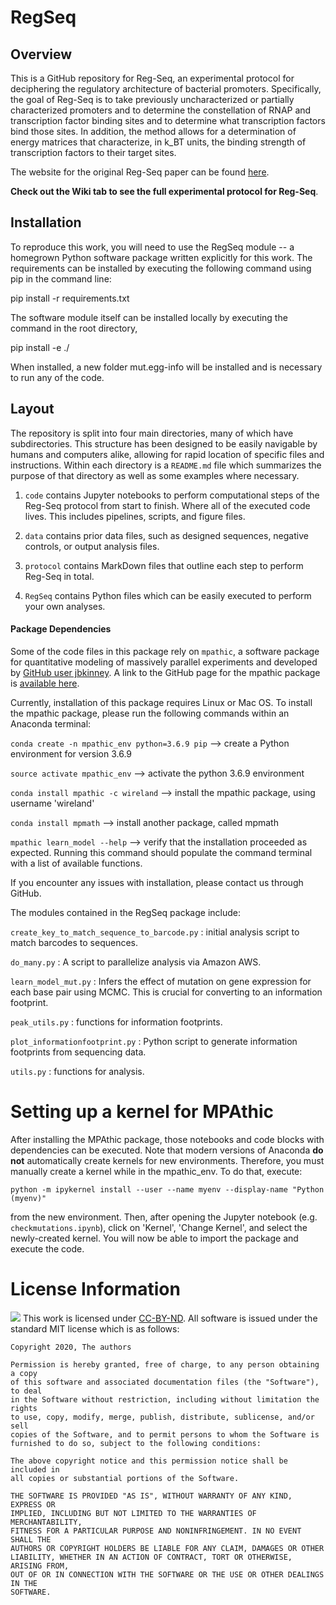 # RegSeq

## Overview
This is a GitHub repository for Reg-Seq, an experimental protocol for deciphering the regulatory architecture of bacterial promoters. Specifically, the goal of Reg-Seq is to take previously uncharacterized or partially characterized promoters and to determine
the constellation of RNAP and transcription factor binding sites and to determine what transcription factors
bind those sites. In addition, the method allows for a determination of energy matrices that characterize,
in k_BT units, the binding strength of transcription factors to their target sites. 

The website for the original Reg-Seq paper can be found [here](https://www.rpgroup.caltech.edu/RNAseq_SortSeq/).

**Check out the Wiki tab to see the full experimental protocol for Reg-Seq**.

## Installation
To reproduce this work, you will need to use the RegSeq module -- a homegrown Python software package written explicitly for this work. The requirements can be installed by executing the following command using pip in the command line:

pip install -r requirements.txt

The software module itself can be installed locally by executing the command in the root directory,

pip install -e ./

When installed, a new folder mut.egg-info will be installed and is necessary to run any of the code.

## Layout
The repository is split into four main directories, many of which have
subdirectories. This structure has been designed to be easily navigable by
humans and computers alike, allowing for rapid location of specific files and
instructions. Within each directory is a `README.md` file which summarizes the
purpose of that directory as well as some examples where necessary. 

1) `code` contains Jupyter notebooks to perform computational steps of the Reg-Seq protocol from start to finish. Where all of the executed code lives. This includes pipelines, scripts, and
figure files.

2) `data` contains prior data files, such as designed sequences, negative controls, or output analysis files.

3) `protocol` contains MarkDown files that outline each step to perform Reg-Seq in total.

4) `RegSeq` contains Python files which can be easily executed to perform your own analyses.

#### **Package Dependencies**
Some of the code files in this package rely on `mpathic`, a software package for quantitative modeling of massively parallel experiments and developed by [GitHub user jbkinney](https://github.com/jbkinney). A link to the GitHub page for the mpathic package is [available here](https://github.com/jbkinney/mpathic).

Currently, installation of this package requires Linux or Mac OS. To install the mpathic package, please run the following commands within an Anaconda terminal:

`conda create -n mpathic_env python=3.6.9 pip` --> create a Python environment for version 3.6.9

`source activate mpathic_env` --> activate the python 3.6.9 environment

`conda install mpathic -c wireland` --> install the mpathic package, using username 'wireland'

`conda install mpmath` --> install another package, called mpmath

`mpathic learn_model --help` --> verify that the installation proceeded as expected. Running this command should populate the command terminal with a list of available functions.

If you encounter any issues with installation, please contact us through GitHub.

The modules contained in the RegSeq package include:

`create_key_to_match_sequence_to_barcode.py` : initial analysis script to match barcodes to sequences.

`do_many.py` : A script to parallelize analysis via Amazon AWS.

`learn_model_mut.py` :  Infers the effect of mutation on gene expression for each base pair using MCMC. This is crucial for converting to an information footprint.

`peak_utils.py` : functions for information footprints.

`plot_informationfootprint.py` : Python script to generate information footprints from sequencing data.

`utils.py` : functions for analysis.

# Setting up a kernel for MPAthic
After installing the MPAthic package, those notebooks and code blocks with dependencies can be executed. Note that modern versions of Anaconda **do not** automatically create kernels for new environments. Therefore, you must manually create a kernel while in the mpathic_env. To do that, execute:

`python -m ipykernel install --user --name myenv --display-name "Python (myenv)"` 

from the new environment. Then, after opening the Jupyter notebook (e.g. `checkmutations.ipynb`), click on 'Kernel', 'Change Kernel', and select the newly-created kernel. You will now be able to import the package and execute the code.

# License Information
<img src="https://licensebuttons.net/l/by-nd/3.0/88x31.png"> This work is
licensed under [CC-BY-ND](https://creativecommons.org/licenses/by-nd/4.0/). All
software is issued under the standard MIT license which is as follows:

```
Copyright 2020, The authors

Permission is hereby granted, free of charge, to any person obtaining a copy
of this software and associated documentation files (the "Software"), to deal
in the Software without restriction, including without limitation the rights
to use, copy, modify, merge, publish, distribute, sublicense, and/or sell
copies of the Software, and to permit persons to whom the Software is
furnished to do so, subject to the following conditions:

The above copyright notice and this permission notice shall be included in
all copies or substantial portions of the Software.

THE SOFTWARE IS PROVIDED "AS IS", WITHOUT WARRANTY OF ANY KIND, EXPRESS OR
IMPLIED, INCLUDING BUT NOT LIMITED TO THE WARRANTIES OF MERCHANTABILITY,
FITNESS FOR A PARTICULAR PURPOSE AND NONINFRINGEMENT. IN NO EVENT SHALL THE
AUTHORS OR COPYRIGHT HOLDERS BE LIABLE FOR ANY CLAIM, DAMAGES OR OTHER
LIABILITY, WHETHER IN AN ACTION OF CONTRACT, TORT OR OTHERWISE, ARISING FROM,
OUT OF OR IN CONNECTION WITH THE SOFTWARE OR THE USE OR OTHER DEALINGS IN THE
SOFTWARE.
```
